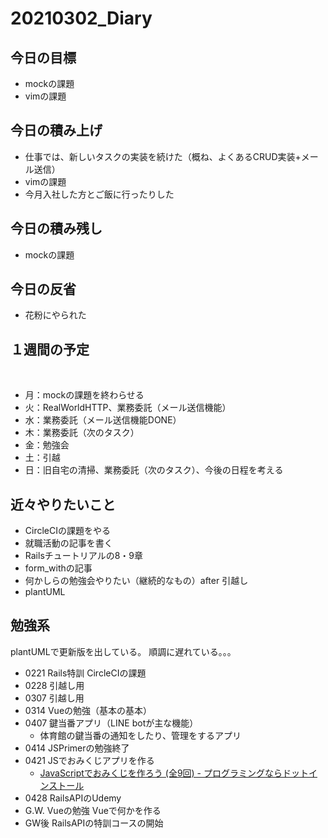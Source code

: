 # 20210302_Diary

## 今日の目標

- mockの課題
- vimの課題

## 今日の積み上げ

- 仕事では、新しいタスクの実装を続けた（概ね、よくあるCRUD実装+メール送信）
- vimの課題
- 今月入社した方とご飯に行ったりした

## 今日の積み残し

- mockの課題

## 今日の反省

- 花粉にやられた

## １週間の予定
​
- 月：mockの課題を終わらせる
- 火：RealWorldHTTP、業務委託（メール送信機能）
- 水：業務委託（メール送信機能DONE）
- 木：業務委託（次のタスク）
- 金：勉強会
- 土：引越
- 日：旧自宅の清掃、業務委託（次のタスク）、今後の日程を考える

## 近々やりたいこと

- CircleCIの課題をやる
- 就職活動の記事を書く
- Railsチュートリアルの8・9章
- form_withの記事
- 何かしらの勉強会やりたい（継続的なもの）after 引越し
- plantUML

## 勉強系

plantUMLで更新版を出している。
順調に遅れている。。。
​
- 0221 Rails特訓 CircleCIの課題
- 0228 引越し用
- 0307 引越し用
- 0314 Vueの勉強（基本の基本）
- 0407 鍵当番アプリ（LINE botが主な機能）
  - 体育館の鍵当番の通知をしたり、管理をするアプリ
- 0414 JSPrimerの勉強終了
- 0421 JSでおみくじアプリを作る
  - [JavaScriptでおみくじを作ろう \(全9回\) \- プログラミングならドットインストール](https://dotinstall.com/lessons/omikuji_js_v5)
- 0428 RailsAPIのUdemy
- G.W. Vueの勉強 Vueで何かを作る
- GW後 RailsAPIの特訓コースの開始
